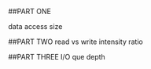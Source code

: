 ##PART ONE

data access size

##PART TWO 
read vs write intensity ratio

##PART THREE
I/O que depth
